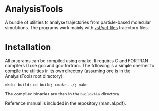 # AnalysisTools

A bundle of utilities to analyse trajectories from particle-based molecular
simulations. The programs work mainly with [vsf/vcf
files](https://github.com/olenz/vtfplugin/wiki/VTF-format) trajectory files.

Installation
===

All programs can be compiled using cmake. It requires C and FORTRAN compilers
(I use gcc and gcc-fortran). The following is a simple oneliner to compile the
utilities in its own directory (assuming one is in the AnalysisTools root
directory):

`mkdir build; cd build; cmake ../; make`

The compiled binaries are then in the `build/bin` directory.

Reference manual is included in the repository (manual.pdf).
